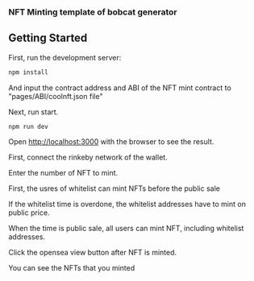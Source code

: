 ### NFT Minting template of bobcat generator

## Getting Started

First, run the development server:

```bash
npm install
```

And input the contract address and ABI of the NFT mint contract to "pages/ABI/coolnft.json file"

Next, run start.

```bash
npm run dev
```

Open [http://localhost:3000](http://localhost:3000) with the browser to see the result.

First, connect the rinkeby network of the wallet.

Enter the number of NFT to mint.

First, the usres of whitelist can mint NFTs before the public sale

If the whitelist time is overdone, the whitelist addresses have to mint on public price.

When the time is public sale, all users can mint NFT, including whitelist addresses.

Click the opensea view button after NFT is minted.

You can see the NFTs that you minted
